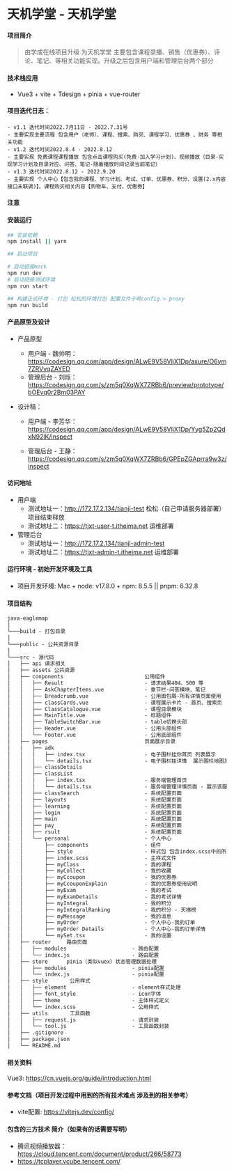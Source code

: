 # 天机学堂 - 天机学堂
#### 项目简介
> 由学成在线项目升级 为天机学堂 主要包含课程录播、销售（优惠券）、评论、笔记、等相关功能实现。升级之后包含用户端和管理后台两个部分
#### 技术栈应用

- Vue3 + vite + Tdesign + pinia + vue-router
#### 项目迭代日志：
    - v1.1 迭代时间2022.7月11日 - 2022.7.31号
    - 主要实现主要流程 包含用户（老师）、课程、搜索、购买、课程学习、优惠券 、财务 等相关功能
    - v1.2 迭代时间2022.8.4 - 2022.8.12
    - 主要实现 免费课程课程播放 包含点击课程购买(免费-加入学习计划)、视频播放（目录-实现学习计划及目录对应、问答、笔记-随着播放时间记录当前笔记）
    - v1.3 迭代时间2022.8.12 - 2022.9.20
    - 主要实现 个人中心【包含我的课程、学习计划、考试、订单、优惠券、积分、设置(2.x内容接口未联调)】、课程购买相关内容【购物车、支付、优惠券】
#### 注意
 <!-- 启动报错儿 -->
<!-- 1、提示@import 'swiper-vars.scss'报错儿，是因为Sass的@import规则将在Dart Sass 3.0.0中被移除，可以升级swiper-->
<!-- 2、element-plus/lib/locale/lang/zh-cn报错儿改为  element-plus/es/locale/lang/zh-cn -->
<!-- 3、路由的名称重复，改路由名称 -->
#### 安装运行

``` bash
## 安装依赖 
npm install || yarn 

## 启动项目 

# 启动链接mock
npm run dev
# 启动链接测试环境
npm run start

## 构建正式环境 - 打包 松松的环境打包 配置文件子啊config > proxy
npm run build 

```

#### 产品原型及设计

- 产品原型
    - 用户端 - 魏帅明： https://codesign.qq.com/app/design/ALwE9V58VljX1Dp/axure/O6ym7ZRVvqZAYED
    - 管理后台 - 刘烁： https://codesign.qq.com/s/zm5q0XqWX7ZRBb6/preview/prototype/bOEvq0r2Bm03PAY

- 设计稿：
    - 用户端 - 李芳华： https://codesign.qq.com/app/design/ALwE9V58VljX1Dp/Yyg5Zp2QdxN92lK/inspect

    - 管理后台 - 王静： https://codesign.qq.com/s/zm5q0XqWX7ZRBb6/GPEpZGAprra9w3z/inspect

#### 访问地址
- 用户端 
    - 测试地址一：http://172.17.2.134/tianji-test 松松（自己申请服务器部署）项目结束释放
    - 测试地址二：https://tjxt-user-t.itheima.net 运维部署
- 管理后台
    - 测试地址一：http://172.17.2.134/tianji-admin-test
    - 测试地址二：https://tjxt-admin-t.itheima.net 运维部署

#### 运行环境 - 初始开发环境及工具

- 项目开发环境: Mac + node: v17.8.0 + npm: 8.5.5 || pnpm: 6.32.8

#### 项目结构
```html
java-eaglemap  
│
└───build - 打包目录
│   
└───public - 公共资源目录
│     
└───src - 源代码
│   ├── api 请求相关
│   ├── assets 公共资源
│   ├── conponents                          公用组件
│   │   ├── Result                          - 请求结果404、500 等
│   │   ├── AskChapterItems.vue             - 章节栏-问答模块、笔记
│   │   ├── Breadcrumb.vue                  - 公用面包屑-所有详情页面使用
│   │   ├── classCards.vue                  - 课程展示卡片 - 首页、搜索页
│   │   ├── ClassCatalogue.vue              - 课程目录模块
│   │   ├── MainTitle.vue                   - 标题组件
│   │   ├── TableSwitchBar.vue              - table切换头部
│   │   ├── Header.vue                      - 公用头部组件
│   │   └── Footer.vue                      - 公用底部组件
│   ├── pages                               页面展示目录
│   │   ├── adk 
│   │   │   ├── index.tsx                   - 电子围栏挂你首页 列表展示
│   │   │   └── details.tsx                 - 电子围栏挂详情  展示围栏地图及
│   │   ├── classDetails                           
│   │   ├── classList
│   │   │   ├── index.tsx                   - 服务端管理首页
│   │   │   └── details.tsx                 - 服务端管理详情页面 - 展示该服务下的终端列表
│   │   ├── classSearch                     - 系统配置页面
│   │   ├── layouts                         - 系统配置页面
│   │   ├── learning                        - 系统配置页面
│   │   ├── login                           - 系统配置页面
│   │   ├── main                            - 系统配置页面
│   │   ├── pay                             - 系统配置页面
│   │   ├── rsult                           - 系统配置页面
│   │   └── personal                        - 个人中心
│   │       ├── components                  - 组件
│   │       ├── style                       - 样式包 包含index.scss中的所引用的样式
│   │       ├── index.scss                  - 主样式文件
│   │       ├── myClass                     - 我的课程
│   │       ├── myCollect                   - 我的收藏
│   │       ├── myCcoupon                   - 我的优惠券
│   │       ├── myCcouponExplain            - 我的优惠券使用说明
│   │       ├── myExam                      - 我的考试
│   │       ├── myExamDetails               - 我的考试详情
│   │       ├── myIntegral                  - 我的积分
│   │       ├── myIntegralRanking           - 我的积分 - 天梯榜
│   │       ├── myMessage                   - 我的消息
│   │       ├── myOrder                     - 个人中心-我的订单
│   │       ├── myOrder Details             - 个人中心-我的订单详情
│   │       └── mySet.tsx                   - 我的设置
│   ├── router     路由页面
│   │   ├── modules                     - 路由配置
│   │   └── index.js                    - 路由配置
│   ├── store      pinia（类似vuex）状态管理数据处理
│   │   ├── modules                     - pinia配置
│   │   └── index.js                    - pinia配置
│   ├── style       公用样式
│   │   ├── element                     - element样式处理 
│   │   ├── font_style                  - icon字体
│   │   ├── theme                       - 主体样式定义
│   │   └── index.scss                  - 公用样式 
│   ├── utils       工具函数
│   │   ├── request.js                  - 请求封装
│   │   └── tool.js                     - 工具函数封装 
│   ├── .gitignore
│   ├── package.json
│   └── README.md

```

#### 相关资料
Vue3: https://cn.vuejs.org/guide/introduction.html
#### 参考文档（项目开发过程中用到的所有技术难点 涉及到的相关参考）
- vite配置: https://vitejs.dev/config/
#### 包含的三方技术 简介（如果有的话需要写明）
- 腾讯视频播放器：https://cloud.tencent.com/document/product/266/58773
- https://tcplayer.vcube.tencent.com/
